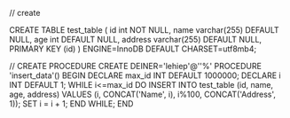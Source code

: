 // create 

CREATE TABLE test_table (
    id int NOT NULL,
    name varchar(255) DEFAULT NULL,
    age int DEFAULT NULL,
    address varchar(255) DEFAULT NULL,
    PRIMARY KEY (id)
) ENGINE=InnoDB DEFAULT CHARSET=utf8mb4;

// CREATE PROCEDURE
CREATE DEINER='lehiep'@''%' PROCEDURE 'insert_data'()
BEGIN
DECLARE max_id INT DEFAULT 1000000;
DECLARE i INT DEFAULT 1;
WHILE i<=max_id DO
INSERT INTO test_table (id, name, age, address) VALUES (i, CONCAT('Name', i), i%100, CONCAT('Address', 1));
SET i = i + 1;
END WHILE;
END